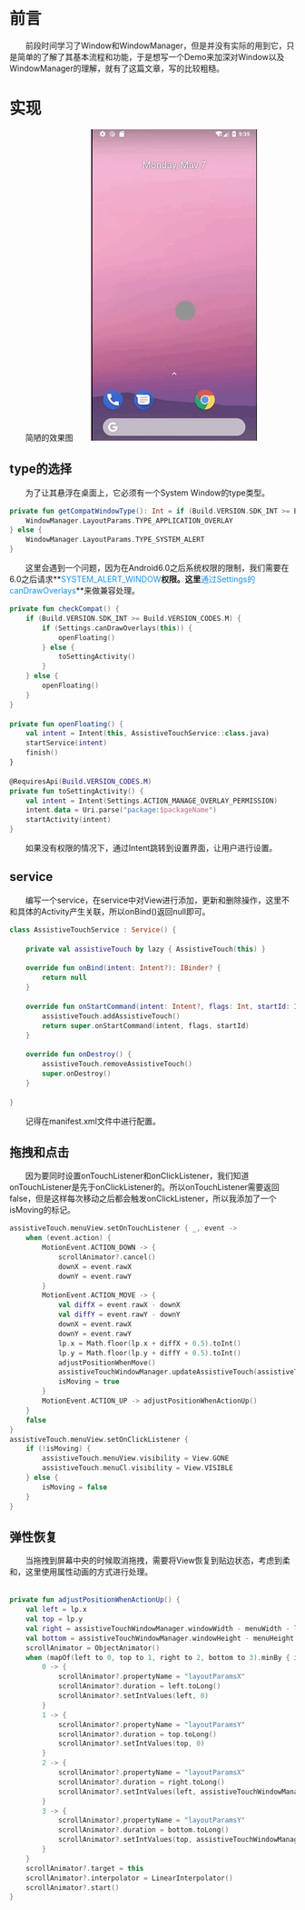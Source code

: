 # 前言
　　前段时间学习了Window和WindowManager，但是并没有实际的用到它，只是简单的了解了其基本流程和功能，于是想写一个Demo来加深对Window以及WindowManager的理解，就有了这篇文章，写的比较粗糙。
# 实现
　　简陋的效果图
　　![001](/images/001.gif)
## type的选择
　　为了让其悬浮在桌面上，它必须有一个System Window的type类型。
```kotlin
private fun getCompatWindowType(): Int = if (Build.VERSION.SDK_INT >= Build.VERSION_CODES.O) {
    WindowManager.LayoutParams.TYPE_APPLICATION_OVERLAY
} else {
    WindowManager.LayoutParams.TYPE_SYSTEM_ALERT
}
```
　　这里会遇到一个问题，因为在Android6.0之后系统权限的限制，我们需要在6.0之后请求**<font color="#1b8fe6">SYSTEM_ALERT_WINDOW</font>**权限。这里**<font color="#1b8fe6">通过Settings的canDrawOverlays</font>**来做兼容处理。
```kotlin
private fun checkCompat() {
    if (Build.VERSION.SDK_INT >= Build.VERSION_CODES.M) {
        if (Settings.canDrawOverlays(this)) {
            openFloating()
        } else {
            toSettingActivity()
        }
    } else {
        openFloating()
    }
}

private fun openFloating() {
    val intent = Intent(this, AssistiveTouchService::class.java)
    startService(intent)
    finish()
}

@RequiresApi(Build.VERSION_CODES.M)
private fun toSettingActivity() {
    val intent = Intent(Settings.ACTION_MANAGE_OVERLAY_PERMISSION)
    intent.data = Uri.parse("package:$packageName")
    startActivity(intent)
}
```
　　如果没有权限的情况下，通过Intent跳转到设置界面，让用户进行设置。
## service
　　编写一个service，在service中对View进行添加，更新和删除操作，这里不和具体的Activity产生关联，所以onBind()返回null即可。
```kotlin
class AssistiveTouchService : Service() {

    private val assistiveTouch by lazy { AssistiveTouch(this) }

    override fun onBind(intent: Intent?): IBinder? {
        return null
    }

    override fun onStartCommand(intent: Intent?, flags: Int, startId: Int): Int {
        assistiveTouch.addAssistiveTouch()
        return super.onStartCommand(intent, flags, startId)
    }

    override fun onDestroy() {
        assistiveTouch.removeAssistiveTouch()
        super.onDestroy()
    }

}
```
　　记得在manifest.xml文件中进行配置。
## 拖拽和点击
　　因为要同时设置onTouchListener和onClickListener，我们知道onTouchListener是先于onClickListener的。所以onTouchListener需要返回false，但是这样每次移动之后都会触发onClickListener，所以我添加了一个isMoving的标记。
```kotlin
assistiveTouch.menuView.setOnTouchListener { _, event ->
    when (event.action) {
        MotionEvent.ACTION_DOWN -> {
            scrollAnimator?.cancel()
            downX = event.rawX
            downY = event.rawY
        }
        MotionEvent.ACTION_MOVE -> {
            val diffX = event.rawX - downX
            val diffY = event.rawY - downY
            downX = event.rawX
            downY = event.rawY
            lp.x = Math.floor(lp.x + diffX + 0.5).toInt()
            lp.y = Math.floor(lp.y + diffY + 0.5).toInt()
            adjustPositionWhenMove()
            assistiveTouchWindowManager.updateAssistiveTouch(assistiveTouch, lp)
            isMoving = true
        }
        MotionEvent.ACTION_UP -> adjustPositionWhenActionUp()
    }
    false
}
assistiveTouch.menuView.setOnClickListener {
    if (!isMoving) {
        assistiveTouch.menuView.visibility = View.GONE
        assistiveTouch.menuCl.visibility = View.VISIBLE
    } else {
        isMoving = false
    }
}
```
## 弹性恢复
　　当拖拽到屏幕中央的时候取消拖拽，需要将View恢复到贴边状态，考虑到柔和，这里使用属性动画的方式进行处理。
```kotlin

private fun adjustPositionWhenActionUp() {
    val left = lp.x
    val top = lp.y
    val right = assistiveTouchWindowManager.windowWidth - menuWidth - left
    val bottom = assistiveTouchWindowManager.windowHeight - menuHeight - top
    scrollAnimator = ObjectAnimator()
    when (mapOf(left to 0, top to 1, right to 2, bottom to 3).minBy { it.key }?.value) {
        0 -> {
            scrollAnimator?.propertyName = "layoutParamsX"
            scrollAnimator?.duration = left.toLong()
            scrollAnimator?.setIntValues(left, 0)
        }
        1 -> {
            scrollAnimator?.propertyName = "layoutParamsY"
            scrollAnimator?.duration = top.toLong()
            scrollAnimator?.setIntValues(top, 0)
        }
        2 -> {
            scrollAnimator?.propertyName = "layoutParamsX"
            scrollAnimator?.duration = right.toLong()
            scrollAnimator?.setIntValues(left, assistiveTouchWindowManager.windowWidth - menuWidth)
        }
        3 -> {
            scrollAnimator?.propertyName = "layoutParamsY"
            scrollAnimator?.duration = bottom.toLong()
            scrollAnimator?.setIntValues(top, assistiveTouchWindowManager.windowHeight - menuHeight)
        }
    }
    scrollAnimator?.target = this
    scrollAnimator?.interpolator = LinearInterpolator()
    scrollAnimator?.start()
}
```

